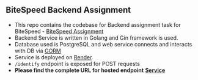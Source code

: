 ## BiteSpeed Backend Assignment

* This repo contains the codebase for Backend assignment task for BiteSpeed - [BiteSpeed Assignment](https://bitespeed.notion.site/Bitespeed-Backend-Task-Identity-Reconciliation-53392ab01fe149fab989422300423199)<br>
* Backend Service is written in Golang and Gin framework is used.
* Database used is PostgreSQL and web service connects and interacts with DB via [GORM](https://gorm.io/)
* Service is deployed on [Render](https://render.com/).
* `/identify` endpoint is exposed for POST requests
* **Please find the complete URL for hosted endpoint**  **[Service](https://bitespeed-backend-assignment-api.onrender.com/identify)**
